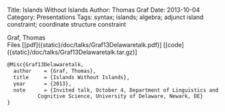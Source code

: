 Title: Islands Without Islands
Author: Thomas Graf
Date: 2013-10-04
Category: Presentations
Tags: syntax; islands; algebra; adjunct island constraint; coordinate structure constraint

<div markdown class="authors">
Graf, Thomas
</div>

<div markdown class="files">
<span id="files-title">Files</span>
[[pdf]({static}/doc/talks/Graf13Delawaretalk.pdf)]
[[code]({static}/doc/talks/Graf13Delawaretalk.tar.gz)]
</div>

~~~latex
@Misc{Graf13Delawaretalk,
  author	= {Graf, Thomas},
  title		= {Islands Without Islands},
  year		= {2013},
  note		= {Invited talk, October 4, Department of Linguistics and
		  Cognitive Science, University of Delaware, Newark, DE}
}
~~~
